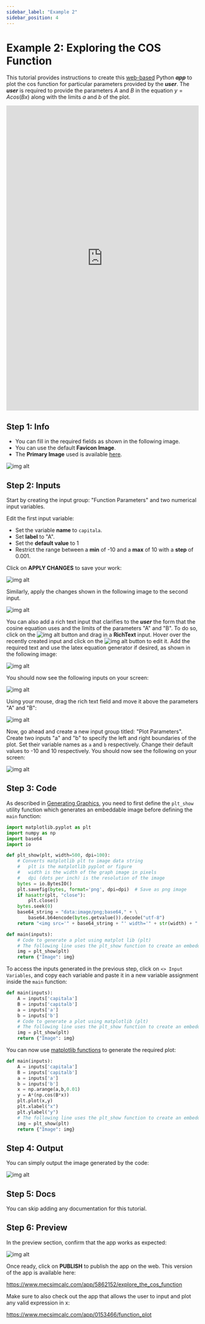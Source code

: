 ```yaml
---
sidebar_label: "Example 2"
sidebar_position: 4
---
```


# Example 2: Exploring the COS Function

This tutorial provides instructions to create this [web-based](https://www.mecsimcalc.com/app/5862152/explore_the_cos_function) Python **_app_** to plot the cos function for particular parameters provided by the _**user**_. The _**user**_ is required to provide the parameters $A$ and $B$ in the equation $y=Acos(Bx)$ along with the limits $a$ and $b$ of the plot.

<div style={{width: "100%", height: "800px", overflow: "hidden"}}>
<iframe src='https://www.mecsimcalc.com/app/5862152/explore_the_cos_function' style={{position:"relative", left:"-45px", top:"-48px"}} width="100%" height="800" title="MecSimCalc" frameBorder="0"></iframe>
</div>

## Step 1: Info

- You can fill in the required fields as shown in the following image.
- You can use the default **Favicon Image**.
- The **Primary Image** used is available [here](/docs/getting-started/ex2_primary.png).

<div style={{textAlign: 'center'}}>

![img alt](/docs/getting-started/ex2_info.png)

</div>

## Step 2: Inputs

Start by creating the input group: "Function Parameters" and two numerical input variables.

Edit the first input variable:

- Set the variable **name** to `capitala`.
- Set **label** to "A".
- Set the **default value** to 1
- Restrict the range between a **min** of -10 and a **max** of 10 with a **step** of 0.001.

Click on **APPLY CHANGES** to save your work:

<div style={{textAlign: 'center'}}>

![img alt](/docs/getting-started/ex2_edit_input1.png)

</div>

Similarly, apply the changes shown in the following image to the second input.

<div style={{textAlign: 'center'}}>

![img alt](/docs/getting-started/ex2_edit_input2.png)

</div>

You can also add a rich text input that clarifies to the _**user**_ the form that the cosine equation uses and the limits of the parameters "A" and "B". To do so, click on the ![img alt](/docs/getting-started/add_btn.png) button and drag in a **RichText** input. Hover over the recently created input and click on the ![img alt](/docs/getting-started/edit_btn.png) button to edit it. Add the required text and use the latex equation generator if desired, as shown in the following image:

<div style={{textAlign: 'center'}}>

![img alt](/docs/getting-started/ex2_edit_input3.png)

</div>

You should now see the following inputs on your screen:

<div style={{textAlign: 'center'}}>

![img alt](/docs/getting-started/ex2_group1.png)

</div>

Using your mouse, drag the rich text field and move it above the parameters "A" and "B":

<div style={{textAlign: 'center'}}>

![img alt](/docs/getting-started/ex2_group1_drag.png)

</div>

Now, go ahead and create a new input group titled: "Plot Parameters". Create two inputs "a" and "b" to specify the left and right boundaries of the plot. Set their variable names as `a` and `b` respectively. Change their default values to -10 and 10 respectively. You should now see the following on your screen:

<div style={{textAlign: 'center'}}>

![img alt](/docs/getting-started/ex2_inputs.png)

</div>

## Step 3: Code

As described in [Generating Graphics](/getting-started/graphics), you need to first define the `plt_show` utility function which generates an embeddable image before defining the `main` function:

```python
import matplotlib.pyplot as plt
import numpy as np
import base64
import io

def plt_show(plt, width=500, dpi=100):
    # Converts matplotlib plt to image data string
    #   plt is the matplotlib pyplot or figure
    #   width is the width of the graph image in pixels
    #   dpi (dots per inch) is the resolution of the image
    bytes = io.BytesIO()
    plt.savefig(bytes, format='png', dpi=dpi)  # Save as png image
    if hasattr(plt, "close"):
        plt.close()
    bytes.seek(0)
    base64_string = "data:image/png;base64," + \
        base64.b64encode(bytes.getvalue()).decode("utf-8")
    return "<img src='" + base64_string + "' width='" + str(width) + "'>"

def main(inputs):
    # Code to generate a plot using matplot lib (plt)
    # The following line uses the plt_show function to create an embeddable image
    img = plt_show(plt)
    return {"Image": img}
```

To access the inputs generated in the previous step, click on `<> Input Variables`, and copy each variable and paste it in a new variable assignment inside the `main` function:

```python
def main(inputs):
    A = inputs['capitala']
    B = inputs['capitalb']
    a = inputs['a']
    b = inputs['b']
    # Code to generate a plot using matplotlib (plt)
    # The following line uses the plt_show function to create an embeddable image
    img = plt_show(plt)
    return {"Image": img}
```

You can now use [matplotlib functions](https://matplotlib.org/stable/plot_types/index) to generate the required plot:

```python
def main(inputs):
    A = inputs['capitala']
    B = inputs['capitalb']
    a = inputs['a']
    b = inputs['b']
    x = np.arange(a,b,0.01)
    y = A*(np.cos(B*x))
    plt.plot(x,y)
    plt.xlabel("x")
    plt.ylabel("y")
    # The following line uses the plt_show function to create an embeddable image
    img = plt_show(plt)
    return {"Image": img}
```

## Step 4: Output

You can simply output the image generated by the code:

<div style={{textAlign: 'center'}}>

![img alt](/docs/getting-started/ex2_outputs.png)

</div>

## Step 5: Docs

You can skip adding any documentation for this tutorial.

## Step 6: Preview

In the preview section, confirm that the app works as expected:

<div style={{textAlign: 'center'}}>

![img alt](/docs/getting-started/ex2_preview.png)

</div>

Once ready, click on **PUBLISH** to publish the app on the web.
This version of the app is available here:

https://www.mecsimcalc.com/app/5862152/explore_the_cos_function

Make sure to also check out the app that allows the user to input and plot any valid expression in x:

https://www.mecsimcalc.com/app/0153466/function_plot

